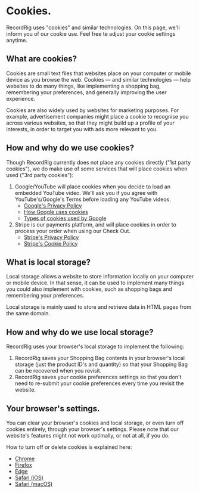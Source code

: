 # Cookies.

RecordRig uses "cookies" and similar technologies. On this page, we'll inform you of our cookie use. Feel free te adjust your cookie settings anytime.

## What are cookies?

Cookies are small text files that websites place on your computer or mobile device as you browse the web. Cookies — and similar technologies — help websites to do many things, like implementing a shopping bag, remembering your preferences, and generally improving the user experience.

Cookies are also widely used by websites for marketing purposes. For example, advertisement companies might place a cookie to recognise you across various websites, so that they might build up a profile of your interests, in order to target you with ads more relevant to you.

## How and why do we use cookies?

Though RecordRig currently does not place any cookies directly ("1st party cookies"), we do make use of some services that will place cookies when used ("3rd party cookies"):

1. Google/YouTube will place cookies when you decide to load an embedded YouTube video. We'll ask you if you agree with YouTube's/Google's Terms before loading any YouTube videos.
    - <a href="https://policies.google.com/privacy?hl=en" target="_blank">Google's Privacy Policy</a>
    - <a href="https://policies.google.com/technologies/cookies?hl=en-US" target="_blank">How Google uses cookies</a>
    - <a href="https://policies.google.com/technologies/types?hl=en-US" target="_blank">Types of cookies used by Google</a>
2. Stripe is our payments platform, and will place cookies in order to process your order when using our Check Out.
    - <a href="https://stripe.com/en-nl/privacy" target="_blank">Stripe's Privacy Policy</a>
    - <a href="https://stripe.com/cookies-policy/legal" target="_blank">Stripe's Cookie Policy</a>

## What is local storage?

Local storage allows a website to store information locally on your computer or mobile device. In that sense, it can be used to implement many things you could also implement with cookies, such as shopping bags and remembering your preferences.

Local storage is mainly used to store and retrieve data in HTML pages from the same domain.

## How and why do we use local storage? 

RecordRig uses your browser's local storage to implement the following: 

1. RecordRig saves your Shopping Bag contents in your browser's local storage (just the product ID's and quantity) so that your Shopping Bag can be recovered when you revisit.
2. RecordRig saves your cookie preferences settings so that you don't need to re-submit your cookie preferences every time you revisit the website.

## Your browser's settings.

You can clear your browser's cookies and local storage, or even turn off cookies entirely, through your browser's settings. Please note that our website's features might not work optimally, or not at all, if you do. 

How to turn off or delete cookies is explained here:

- <a href="https://support.google.com/chrome/answer/95647?hl=en" target="_blank">Chrome</a>
- <a href="https://support.mozilla.org/en-US/kb/clear-cookies-and-site-data-firefox" target="_blank">Firefox</a>
- <a href="https://support.microsoft.com/en-us/help/17442/windows-internet-explorer-delete-manage-cookies" target="_blank">Edge</a>
- <a href="https://support.apple.com/en-us/HT201265" target="_blank">Safari (iOS)</a>
- <a href="https://support.apple.com/en-gb/guide/safari/sfri11471/mac" target="_blank">Safari (macOS)</a>
